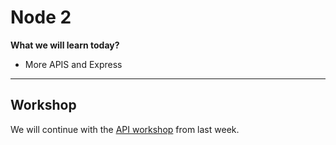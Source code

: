 # Node 2

**What we will learn today?**

- More APIS and Express

---

## Workshop

We will continue with the [API workshop](../week-13/workshop.md) from last week.
